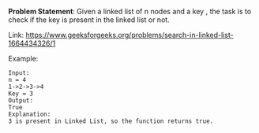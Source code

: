 **Problem Statement**: Given a linked list of n nodes and a key , the task is to check if the key is present in the linked list or not.

Link: https://www.geeksforgeeks.org/problems/search-in-linked-list-1664434326/1

Example:
```
Input:
n = 4
1->2->3->4
Key = 3
Output:
True
Explanation:
3 is present in Linked List, so the function returns true.
```
